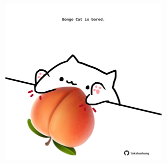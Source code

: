 <!-- built at 12/01/2023, 21:01:06 UTC -->
<p align="center">
  <img width="500" height="500" src="./ReadmeImage.svg">
</p>
